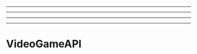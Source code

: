 -----------------------------
----------------------------------------------------------------------------------------------------
----------------------------------------------------------------------------------------------------
-------------------------------------------------------
# VideoGameAPI
